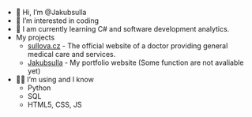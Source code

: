 - 👋 Hi, I’m @Jakubsulla
- 👀 I’m interested in coding
- 🌱 I am currently learning C# and software development analytics.
- My projects
  - [sullova.cz](https://www.sullova.cz) - The official website of a doctor providing general medical care and services.
  - [Jakubsulla](https://jakub.sulla.eu) - My portfolio website (Some function are not avaliable yet)
- 👩‍💻 I’m using and I know
  - Python
  - SQL
  - HTML5, CSS, JS

<!---
Jakubsulla/Jakubsulla is a ✨ special ✨ repository because its `README.md` (this file) appears on your GitHub profile.
You can click the Preview link to take a look at your changes.
--->
